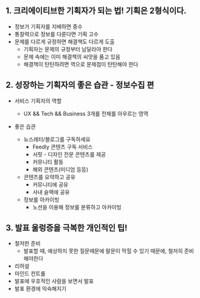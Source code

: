 ## 1. 크리에이티브한 기획자가 되는 법! 기획은 2형식이다.
* 정보가 기획자를 지배하면 중수
* 통찰력으로 정보를 다룬다면 기획 고수
* 문제를 다르게 규정하면 해결책도 다르게 도출
  * 기획자는 문제의 규정부터 남달라야 한다
  * 문제 속에는 이미 해결책의 씨앗을 품고 있음
  * 해결책이 탄탄하려면 역으로 문제점이 탄탄해야 한다

## 2. 성장하는 기획자의 좋은 습관 - 정보수집 편
* 서비스 기획자의 역할
  * UX && Tech && Business 3개를 전체를 아우르는 영역

* 좋은 습관
  * 뉴스레터/블로그를 구독하세요
    * Feedly 콘텐츠 구독 서비스
    * 서핏 - 디자인 전문 콘텐츠를 제공
    * 커뮤니티 활동
    * 해외 콘텐츠(미디엄 등등)
  * 콘텐츠를 요약하고 공유
    * 커뮤니티에 공유
    * 사내 슬랙에 공유
  * 정보를 아카이빙
    * 노션을 이용해 정보를 분류하고 아카이빙

## 3. 발표 울렁증을 극복한 개인적인 팁!
* 철저한 준비
  * 발표할 때, 예상하지 못한 질문때문에 말문이 막힐 수 있기 때문에, 철저히 준비 해야한다
* 리허설
* 마인드 컨트롤
* 발표에 우호적인 사람을 보면서 발표
* 발표 환경에 익숙해지기
